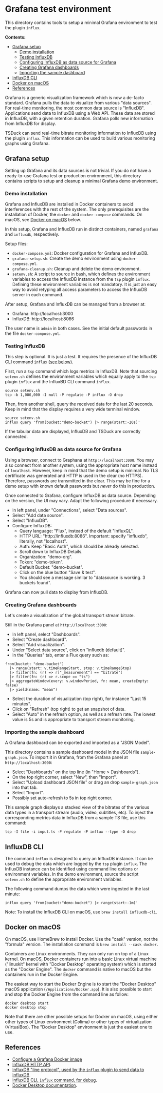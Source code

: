 # Grafana test environment

This directory contains tools to setup a minimal Grafana environment to test
the plugin `influx`.

**Contents:**

* [Grafana setup](#grafana-setup)
  * [Demo installation](#demo-installation)
  * [Testing InfluxDB](#testing-influxdb)
  * [Configuring InfluxDB as data source for Grafana](#configuring-influxdb-as-data-source-for-grafana)
  * [Creating Grafana dashboards](#creating-grafana-dashboards)
  * [Importing the sample dashboard](#importing-the-sample-dashboard)
* [InfluxDB CLI](#influxdb-cli)
* [Docker on macOS](#docker-on-macos)
* [References](#references)

Grafana is a generic visualization framework which is now a de-facto standard.
Grafana pulls the data to visualize from various "data sources". For real-time
monitoring, the most common data source is "InfluxDB". Applications send data
to InfluxDB using a Web API. These data are stored in InfluxDB, with a given
retention duration. Grafana polls new information from InfluxDB for display.

TSDuck can send real-time bitrate monitoring information to InfluxDB using the
plugin `influx`. This information can be used to build various monitoring graphs
using Grafana.

## Grafana setup

Setting up Grafana and its data sources is not trivial. If you do not have a
ready-to-use Grafana test or production environment, this directory contains
scripts to setup and cleanup a minimal Grafana demo environment.

### Demo installation

Grafana and InfluxDB are installed in Docker containers to avoid interferences
with the rest of the system. The only prerequisites are the installation of
Docker, the `docker` and `docker-compose` commands. On macOS, see
[Docker on macOS](#docker-on-macos) below.

In this setup, Grafana and InfluxDB run in distinct containers, named `grafana`
and `influxdb`, respectively.

Setup files:

- `docker-compose.yml`: Docker configuration for Grafana and InfluxDB.
- `grafana-setup.sh`: Create the demo environment using `docker-compose.yml`.
- `grafana-cleanup.sh`: Cleanup and delete the demo environment.
- `setenv.sh`: A script to source in bash, which defines the environment
  variables to access the InfluxDB instance from the `tsp` plugin `influx`.
  Defining these environment variables is not mandatory. It is just an easy
  way to avoid retyping all access parameters to access the InfluxDB server
  in each command.

After setup, Grafana and InfluxDB can be managed from a browser at:

- Grafana: http://localhost:3000
- InfluxDB: http://localhost:8086

The user name is `admin` in both cases. See the initial default passwords in
the file `docker-compose.yml`.

### Testing InfluxDB

This step is optional. It is just a test. It requires the presence of the
InfluxDB CLI command `influx` ([see below](#influxdb-cli)).

First, run a `tsp` command which logs metrics in InfluxDB. Note that sourcing
`setenv.sh` defines the environment variables which equally apply to the `tsp`
plugin `influx` and the InfluxBD CLI command `influx`.
~~~
source setenv.sh
tsp -b 1,000,000 -I null -P regulate -P influx -O drop
~~~

Then, from another shell, query the received data for the last 20 seconds.
Keep in mind that the display requires a very wide terminal window.
~~~
source setenv.sh
influx query 'from(bucket:"demo-bucket") |> range(start:-20s)'
~~~

If the tabular data are displayed, InfluxDB and TSDuck are correctly connected.

### Configuring InfluxDB as data source for Grafana

Using a browser, connect to Graphana at `http://localhost:3000`. You may also
connect from another system, using the appropriate host name instead of `localhost`.
However, keep in mind that the demo setup is minimal. No TLS certificate was
generated and HTTP is used in the clear (no HTTPS). Therefore, passwords are
transmitted in the clear. This may be fine for a demo setup with known default
passwords but *never* do this in production.

Once connected to Grafana, configure InfluxDB as data source. Depending on the
version, the UI may vary. Adapt the following procedure if necessary.

- In left panel, under "Connections", select "Data sources".
- Select "Add data source".
- Select "InfluxDB".
- Configure InfluxDB:
  - Query language: "Flux", instead of the default "InfluxQL".
  - HTTP URL: "http://influxdb:8086".
    Important: specify "influxdb", literally, not "localhost".
  - Auth: Keep "Basic Auth", which should be already selected.
  - Scroll down to InfluxDB Details.
  - Organization: "demo-org".
  - Token: "demo-token".
  - Default Bucket: "demo-bucket".
  - Click on the blue button "Save & test".
  - You should see a message similar to "datasource is working. 3 buckets found".

Grafana can now pull data to display from InfluxDB.

### Creating Grafana dashboards

Let's create a visualization of the global transport stream bitrate.

Still in the Grafana panel at `http://localhost:3000`:

- In left panel, select "Dashboards".
- Select "Create dashboard".
- Select "Add visualization".
- Under "Select data source", click on "influxdb (default)".
- In the "Queries" tab, enter a Flux query such as:
~~~
from(bucket: "demo-bucket")
  |> range(start: v.timeRangeStart, stop: v.timeRangeStop)
  |> filter(fn: (r) => r["_measurement"] == "bitrate")
  |> filter(fn: (r) => r.scope == "ts")
  |> aggregateWindow(every: v.windowPeriod, fn: mean, createEmpty: false)
  |> yield(name: "mean")
~~~
- Select the duration of visualization (top right), for instance "Last 15 minutes".
- Click on "Refresh" (top right) to get an snapshot of data.
- Select "Auto" in the refresh option, as well as a refresh rate.
  The lowest value is 5s and is appropriate to transport stream monitoring.

### Importing the sample dashboard

A Grafana dashboard can be exported and imported as a "JSON Model".

This directory contains a sample dashboard model in the JSON file `sample-graph.json`.
To import it in Grafana, from the Grafana panel at `http://localhost:3000`:

- Select "Dashboards" on the top line (in "Home > Dashboards").
- On the top right corner, select "New", then "Import".
- Select "Upload dashboard JSON file" or drag an drop `sample-graph.json` into that tab.
- Select "Import".
- Possibly set auto-refresh to 5s in top right corner.

This sample graph displays a stacked view of the bitrates of the various data types
in a transport stream (audio, video, subtitles, etc). To inject the corresponding
metrics data in InfluxDB from a sample TS file, use this command:

~~~
tsp -I file -i input.ts -P regulate -P influx --type -O drop
~~~

## InfluxDB CLI

The command `influx` is designed to query an InfluxDB instance. It can be used
to debug the data which are logged by the `tsp` plugin `influx`. The InfluxDB
instance can be identified using command line options or environment variables.
In the demo environment, source the script `setenv.sh` to define the appropriate
environment variables.

The following command dumps the data which were ingested in the last minute:
~~~
influx query 'from(bucket:"demo-bucket") |> range(start:-1m)'
~~~

Note: To install the InfluxDB CLI on macOS, use `brew install influxdb-cli`.

## Docker on macOS

On macOS, use HomeBrew to install Docker. Use the "cask" version, not the
"formula" version. The installation command is `brew install --cask docker`.

Containers are Linux environments. They can only run on top of a Linux
kernel. On macOS, Docker containers run into a basic Linux virtual machine
("linuxkit" kernel with "Docker Desktop" operating system) which is started
as the "Docker Engine". The `docker` command is native to macOS but the
containers run in the Docker Engine.

The easiest way to start the Docker Engine is to start the "Docker Desktop"
macOS application (`/Applications/Docker.app`). It is also possible to start
and stop the Docker Engine from the command line as follow:
~~~
docker desktop start
docker desktop stop
~~~

Note that there are other possible setups for Docker on macOS, using either
other types of Linux environment (Colima) or other types of virtualization
(VirtualBox). The "Docker Desktop" environment is just the easiest one to use.

## References

- [Configure a Grafana Docker image](https://grafana.com/docs/grafana/latest/setup-grafana/configure-docker/)
- [InfluxDB HTTP API](https://docs.influxdata.com/influxdb/v2/api/v2/).
- [InfluxDB "line protocol", used by the `influx` plugin to send data to InfluxDB](https://docs.influxdata.com/influxdb/v2/reference/syntax/line-protocol/).
- [InfluxDB CLI, `influx` command, for debug](https://docs.influxdata.com/influxdb/v2/reference/cli/influx/).
- [Docker Desktop documentation](https://docs.docker.com/desktop/).
